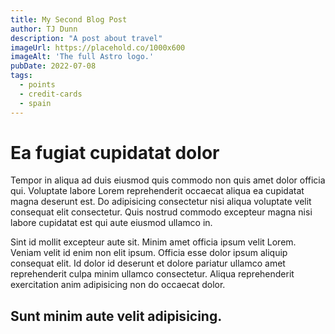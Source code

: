 ```yaml
---
title: My Second Blog Post
author: TJ Dunn
description: "A post about travel"
imageUrl: https://placehold.co/1000x600
imageAlt: 'The full Astro logo.'
pubDate: 2022-07-08
tags:
  - points
  - credit-cards
  - spain
---
```


# Ea fugiat cupidatat dolor 

Tempor in aliqua ad duis eiusmod quis commodo non quis amet dolor officia qui. Voluptate labore Lorem reprehenderit occaecat aliqua ea cupidatat magna deserunt est. Do adipisicing consectetur nisi aliqua voluptate velit consequat elit consectetur. Quis nostrud commodo excepteur magna nisi labore cupidatat est qui aute eiusmod ullamco in.

Sint id mollit excepteur aute sit. Minim amet officia ipsum velit Lorem. Veniam velit id enim non elit ipsum. Officia esse dolor ipsum aliquip consequat elit. Id dolor id deserunt et dolore pariatur ullamco amet reprehenderit culpa minim ullamco consectetur. Aliqua reprehenderit exercitation anim adipisicing non do occaecat dolor.

## Sunt minim aute velit adipisicing.